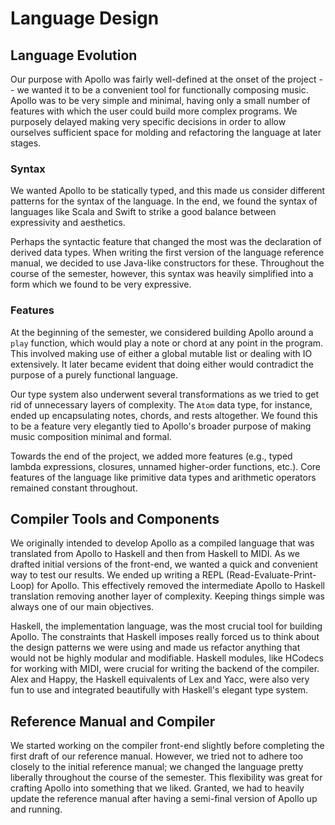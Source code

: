 # Language Design

## Language Evolution

Our purpose with Apollo was fairly well-defined at the onset of the project --
we wanted it to be a convenient tool for functionally composing music. Apollo
was to be very simple and minimal, having only a small number of features with
which the user could build more complex programs. We purposely delayed making
very specific decisions in order to allow ourselves sufficient space for
molding and refactoring the language at later stages.

### Syntax

We wanted Apollo to be statically typed, and this made us consider different
patterns for the syntax of the language. In the end, we found the syntax of
languages like Scala and Swift to strike a good balance between expressivity
and aesthetics.

Perhaps the syntactic feature that changed the most was the declaration of
derived data types. When writing the first version of the language reference
manual, we decided to use Java-like constructors for these. Throughout the
course of the semester, however, this syntax was heavily simplified into a form
which we found to be very expressive.

### Features

At the beginning of the semester, we considered building Apollo around a `play`
function, which would play a note or chord at any point in the program. This
involved making use of either a global mutable list or dealing with IO
extensively. It later became evident that doing either would contradict the
purpose of a purely functional language.

Our type system also underwent several transformations as we tried to get rid
of unnecessary layers of complexity. The `Atom` data type, for instance,
ended up encapsulating notes, chords, and rests altogether. We found this to be
a feature very elegantly tied to Apollo's broader purpose of making music
composition minimal and formal.

Towards the end of the project, we added more features (e.g., typed lambda
expressions, closures, unnamed higher-order functions, etc.). Core features of
the language like primitive data types and arithmetic operators remained
constant throughout. 

## Compiler Tools and Components

We originally intended to develop Apollo as a compiled language that was translated
from Apollo to Haskell and then from Haskell to MIDI. As we drafted initial
versions of the front-end, we wanted a quick and convenient way to test our
results. We ended up writing a REPL (Read-Evaluate-Print-Loop) for Apollo. This
effectively removed the intermediate Apollo to Haskell translation removing
another layer of complexity. Keeping things simple was always one of our main
objectives.

Haskell, the implementation language, was the most crucial tool for building
Apollo. The constraints that Haskell imposes really forced us to think about
the design patterns we were using and made us refactor anything that would not
be highly modular and modifiable. Haskell modules, like HCodecs for working
with MIDI, were crucial for writing the backend of the compiler. Alex and
Happy, the Haskell equivalents of Lex and Yacc, were also very fun to use and
integrated beautifully with Haskell's elegant type system.

## Reference Manual and Compiler

We started working on the compiler front-end slightly before completing the first
draft of our reference manual. However, we tried not to adhere too closely to
the initial reference manual; we changed the language pretty liberally
throughout the course of the semester. This flexibility was great for crafting
Apollo into something that we liked. Granted, we had to heavily update the
reference manual after having a semi-final version of Apollo up and running.

